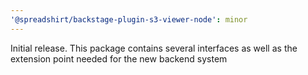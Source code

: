 ```yaml
---
'@spreadshirt/backstage-plugin-s3-viewer-node': minor
---
```


Initial release. This package contains several interfaces as well as the extension point needed for the new backend system